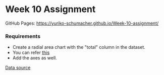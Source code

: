 # Week 10 Assignment

GitHub Pages: https://yuriko-schumacher.github.io/Week-10-assignment/

### Requirements

-   Create a radial area chart with the "total" column in the dataset.
-   You can refer [this](https://observablehq.com/@d3/radial-area-chart)
-   Add the axes as well.

[Data source](https://www.kaggle.com/abcsds/pokemon)
